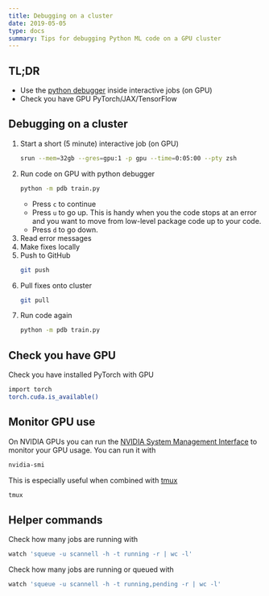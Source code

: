 ```yaml
---
title: Debugging on a cluster
date: 2019-05-05
type: docs
summary: Tips for debugging Python ML code on a GPU cluster
---
```

## TL;DR
- Use the [python debugger](https://docs.python.org/3/library/pdb.html) inside interactive jobs (on GPU)
- Check you have GPU PyTorch/JAX/TensorFlow

## Debugging on a cluster
1. Start a short (5 minute) interactive job (on GPU)
    ```sh
    srun --mem=32gb --gres=gpu:1 -p gpu --time=0:05:00 --pty zsh
    ```
2. Run code on GPU with python debugger
    ```sh
    python -m pdb train.py
    ```
    - Press `c` to continue
    - Press `u` to go up. This is handy when you the code stops at an error and you want to move from low-level package code up to your code.
    - Press `d` to go down. 
3. Read error messages
4. Make fixes locally
5. Push to GitHub
    ```sh
    git push
    ```
6. Pull fixes onto cluster
    ```sh
    git pull
    ```
7. Run code again 
    ```sh
    python -m pdb train.py
    ```

## Check you have GPU
Check you have installed PyTorch with GPU
```sh
import torch
torch.cuda.is_available()
```
## Monitor GPU use
On NVIDIA GPUs you can run the [NVIDIA System Management Interface](https://developer.nvidia.com/nvidia-system-management-interface)
to monitor your GPU usage. You can run it with
```sh
nvidia-smi
```
This is especially useful when combined with [tmux](https://github.com/tmux/tmux/wiki)
```sh
tmux
```

## Helper commands
Check how many jobs are running with
```sh
watch 'squeue -u scannell -h -t running -r | wc -l'
```
Check how many jobs are running or queued with
```sh
watch 'squeue -u scannell -h -t running,pending -r | wc -l'
```
